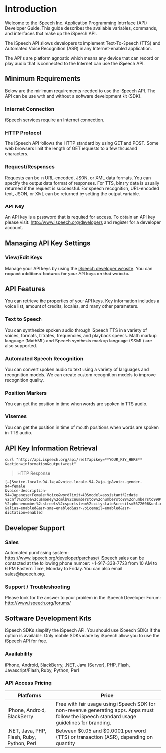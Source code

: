 # Introduction

Welcome to the iSpeech Inc. Application Programming Interface (API) Developer Guide.  This guide describes the available variables, commands, and interfaces that make up the iSpeech API.

The iSpeech API allows developers to implement Text-To-Speech (TTS) and Automated Voice Recognition (ASR) in any Internet-enabled application.

The API's are platform agnostic which means any device that can record or play audio that is connected to the Internet can use the iSpeech API.

## Minimum Requirements

Below are the minimum requirements needed to use the iSpeech API.  The API can be use with and without a software development kit (SDK).

### Internet Connection

iSpeech services require an Internet connection.

### HTTP Protocol

The iSpeech API follows the HTTP standard by using GET and POST.  Some web browsers limit the length of GET requests to a few thousand characters.

### Request/Responses

Requests can be in URL-encoded, JSON, or XML data formats.  You can specify the output data format of responses.  For TTS, binary data is usually returned if the request is successful.  For speech recognition, URL-encoded text, JSON, or XML can be returned by setting the output variable.

### API Key

An API key is a password that is required for access.  To obtain an API key please visit: http://www.ispeech.org/developers and register for a developer account.

## Managing API Key Settings

### View/Edit Keys

Manage your API keys by using the [iSpeech developer website](http://www.ispeech.org/developers).  You can request additional features for your API keys on that website.

## API Features

You can retrieve the properties of your API keys.  Key information includes a voice list, amount of credits, locales, and many other parameters.

### Text to Speech

You can synthesize spoken audio through iSpeech TTS in a variety of voices, formats, bitrates, frequencies, and playback speeds.  Math markup language (MathML) and Speech synthesis markup language (SSML) are also supported.

### Automated Speech Recognition

You can convert spoken audio to text using a variety of languages and recognition models.  We can create custom recognition models to improve recognition quality.

### Position Markers

You can get the position in time when words are spoken in TTS audio.

### Visemes

You can get the position in time of mouth positions when words are spoken in TTS audio.

## API Key Information Retrieval

```shell
curl "http://api.ispeech.org/api/rest?apikey=**YOUR_KEY_HERE**
&action=information&output=rest"
```

> HTTP Response

```shell
[…]&voice-locale-94-1=ja&voice-locale-94-2=ja-jp&voice-gender-94=female
&voice-description-94=Japanese+Female+Voice&wordlimit=40&model=assistant%2cdate
%2cnfl%2cnba%2cusmoney%2cmlb%2cnumbersto9%2cnumbersto99%2cnumbersto999%2ctime
%2cphonenumber%2cstreets%2csportsteam%2ccitystate&credits=5672606&unlimited=enabled
&alias=enabled&asr-sms=enabled&asr-voicemail=enabled&asr-dictation=enabled
```

## Developer Support

### Sales

Automated purchasing system: https://www.ispeech.org/developer/purchase/
iSpeech sales can be contacted at the following phone number: +1-917-338-7723 from 10 AM to 6 PM Eastern Time, Monday to Friday.  You can also email sales@ispeech.org.

### Support / Troubleshooting

Please look for the answer to your problem in the iSpeech Developer Forum: http://www.ispeech.org/forums/

## Software Development Kits

iSpeech SDKs simplify the iSpeech API.  You should use iSpeech SDKs if the option is available.  Only mobile SDKs made by iSpeech allow you to use the iSpeech API for free.

### Availability

iPhone, Android, BlackBerry, .NET, Java (Server), PHP, Flash, Javascript/Flash, Ruby, Python, Perl

### API Access Pricing

Platforms | Price
---------- | -------
iPhone, Android, BlackBerry | Free with fair usage using iSpeech SDK for non-revenue generating apps.  Apps must follow the iSpeech standard usage guidelines for branding.
.NET, Java, PHP, Flash, Ruby, Python, Perl | Between $0.05 and $0.0001 per word (TTS) or transaction (ASR), depending on quantity